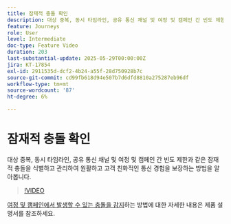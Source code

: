 ```yaml
---
title: 잠재적 충돌 확인
description: 대상 중복, 동시 타임라인, 공유 통신 채널 및 여정 및 캠페인 간 빈도 제한과 같은 잠재적 충돌을 식별하고 관리하여 원활하고 고객 친화적인 통신 경험을 보장하는 방법을 알아봅니다.
feature: Journeys
role: User
level: Intermediate
doc-type: Feature Video
duration: 203
last-substantial-update: 2025-05-29T00:00:00Z
jira: KT-17854
exl-id: 2911535d-dcf2-4b24-a55f-28d750928b7c
source-git-commit: cd99fb618d94e507b7d6dfd8810a275287eb96df
workflow-type: tm+mt
source-wordcount: '87'
ht-degree: 6%

---
```


# 잠재적 충돌 확인

대상 중복, 동시 타임라인, 공유 통신 채널 및 여정 및 캠페인 간 빈도 제한과 같은 잠재적 충돌을 식별하고 관리하여 원활하고 고객 친화적인 통신 경험을 보장하는 방법을 알아봅니다.

>[!VIDEO](https://video.tv.adobe.com/v/3435528/?learn=on&enablevpops)

[여정 및 캠페인에서 발생할 수 있는 충돌을 감지](https://experienceleague.adobe.com/en/docs/journey-optimizer/using/conflict-prioritization/conflicts)하는 방법에 대한 자세한 내용은 제품 설명서를 참조하세요.
